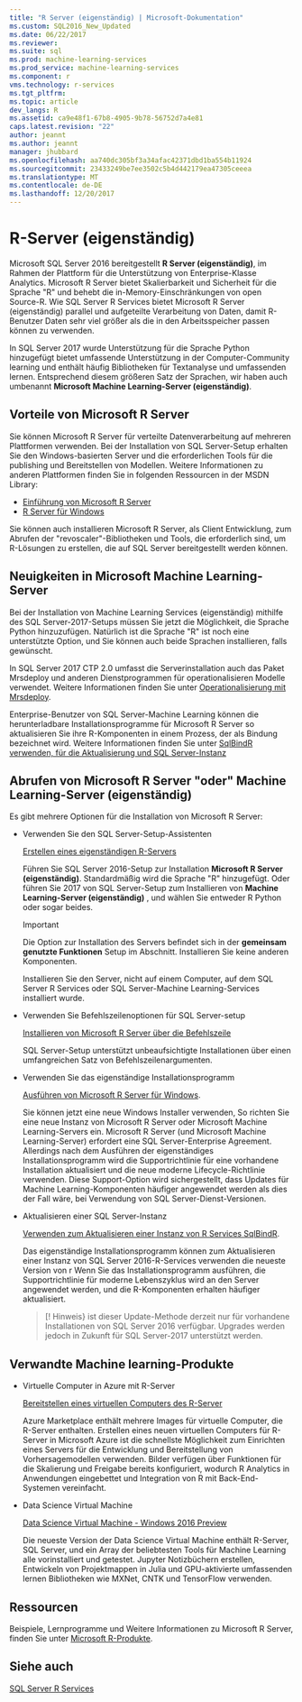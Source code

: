 ```yaml
---
title: "R Server (eigenständig) | Microsoft-Dokumentation"
ms.custom: SQL2016_New_Updated
ms.date: 06/22/2017
ms.reviewer: 
ms.suite: sql
ms.prod: machine-learning-services
ms.prod_service: machine-learning-services
ms.component: r
vms.technology: r-services
ms.tgt_pltfrm: 
ms.topic: article
dev_langs: R
ms.assetid: ca9e48f1-67b8-4905-9b78-56752d7a4e81
caps.latest.revision: "22"
author: jeannt
ms.author: jeannt
manager: jhubbard
ms.openlocfilehash: aa740dc305bf3a34afac42371dbd1ba554b11924
ms.sourcegitcommit: 23433249be7ee3502c5b4d442179ea47305ceeea
ms.translationtype: MT
ms.contentlocale: de-DE
ms.lasthandoff: 12/20/2017
---
```

# <a name="r-server-standalone"></a>R-Server (eigenständig)

Microsoft SQL Server 2016 bereitgestellt **R Server (eigenständig)**, im Rahmen der Plattform für die Unterstützung von Enterprise-Klasse Analytics.  Microsoft R Server bietet Skalierbarkeit und Sicherheit für die Sprache "R" und behebt die in-Memory-Einschränkungen von open Source-R. Wie SQL Server R Services bietet Microsoft R Server (eigenständig) parallel und aufgeteilte Verarbeitung von Daten, damit R-Benutzer Daten sehr viel größer als die in den Arbeitsspeicher passen können zu verwenden.

In SQL Server 2017 wurde Unterstützung für die Sprache Python hinzugefügt bietet umfassende Unterstützung in der Computer-Community learning und enthält häufig Bibliotheken für Textanalyse und umfassenden lernen.  Entsprechend diesem größeren Satz der Sprachen, wir haben auch umbenannt **Microsoft Machine Learning-Server (eigenständig)**.

## <a name="benefits-of-microsoft-r-server"></a>Vorteile von Microsoft R Server

Sie können Microsoft R Server für verteilte Datenverarbeitung auf mehreren Plattformen verwenden. Bei der Installation von SQL Server-Setup erhalten Sie den Windows-basierten Server und die erforderlichen Tools für die publishing und Bereitstellen von Modellen. Weitere Informationen zu anderen Plattformen finden Sie in folgenden Ressourcen in der MSDN Library:

+ [Einführung von Microsoft R Server](https://msdn.microsoft.com/microsoft-r/rserver)
+ [R Server für Windows](https://msdn.microsoft.com/microsoft-r/rserver-install-windows)

Sie können auch installieren Microsoft R Server, als Client Entwicklung, zum Abrufen der "revoscaler"-Bibliotheken und Tools, die erforderlich sind, um R-Lösungen zu erstellen, die auf SQL Server bereitgestellt werden können.

## <a name="whats-new-in-microsoft-machine-learning-server"></a>Neuigkeiten in Microsoft Machine Learning-Server

Bei der Installation von Machine Learning Services (eigenständig) mithilfe des SQL Server-2017-Setups müssen Sie jetzt die Möglichkeit, die Sprache Python hinzuzufügen. Natürlich ist die Sprache "R" ist noch eine unterstützte Option, und Sie können auch beide Sprachen installieren, falls gewünscht.
 
In SQL Server 2017 CTP 2.0 umfasst die Serverinstallation auch das Paket Mrsdeploy und anderen Dienstprogrammen für operationalisieren Modelle verwendet. Weitere Informationen finden Sie unter [Operationalisierung mit Mrsdeploy](../../advanced-analytics/operationalization-with-mrsdeploy.md).

Enterprise-Benutzer von SQL Server-Machine Learning können die herunterladbare Installationsprogramme für Microsoft R Server so aktualisieren Sie ihre R-Komponenten in einem Prozess, der als Bindung bezeichnet wird. Weitere Informationen finden Sie unter [SqlBindR verwenden, für die Aktualisierung und SQL Server-Instanz](use-sqlbindr-exe-to-upgrade-an-instance-of-sql-server.md)

## <a name="get-microsoft-r-server-or-machine-learning-server-standalone"></a>Abrufen von Microsoft R Server "oder" Machine Learning-Server (eigenständig)

 Es gibt mehrere Optionen für die Installation von Microsoft R Server:

+ Verwenden Sie den SQL Server-Setup-Assistenten

  [Erstellen eines eigenständigen R-Servers](../r/create-a-standalone-r-server.md)

  Führen Sie SQL Server 2016-Setup zur Installation **Microsoft R Server (eigenständig)**. Standardmäßig wird die Sprache "R" hinzugefügt.
  Oder führen Sie 2017 von SQL Server-Setup zum Installieren von **Machine Learning-Server (eigenständig)** , und wählen Sie entweder R Python oder sogar beides.

  > [!IMPORTANT]
  > Die Option zur Installation des Servers befindet sich in der **gemeinsam genutzte Funktionen** Setup im Abschnitt. Installieren Sie keine anderen Komponenten.
  >
  > Installieren Sie den Server, nicht auf einem Computer, auf dem SQL Server R Services oder SQL Server-Machine Learning-Services installiert wurde.

+ Verwenden Sie Befehlszeilenoptionen für SQL Server-setup

  [Installieren von Microsoft R Server über die Befehlszeile](../r/install-microsoft-r-server-from-the-command-line.md)

  SQL Server-Setup unterstützt unbeaufsichtigte Installationen über einen umfangreichen Satz von Befehlszeilenargumenten.

+ Verwenden Sie das eigenständige Installationsprogramm

  [Ausführen von Microsoft R Server für Windows](https://msdn.microsoft.com/microsoft-r/rserver-install-windows).

  Sie können jetzt eine neue Windows Installer verwenden, So richten Sie eine neue Instanz von Microsoft R Server oder Microsoft Machine Learning-Servers ein.  Microsoft R Server (und Microsoft Machine Learning-Server) erfordert eine SQL Server-Enterprise Agreement. Allerdings nach dem Ausführen der eigenständiges Installationsprogramm wird die Supportrichtlinie für eine vorhandene Installation aktualisiert und die neue moderne Lifecycle-Richtlinie verwenden. Diese Support-Option wird sichergestellt, dass Updates für Machine Learning-Komponenten häufiger angewendet werden als dies der Fall wäre, bei Verwendung von SQL Server-Dienst-Versionen.

  
+ Aktualisieren einer SQL Server-Instanz

  [Verwenden zum Aktualisieren einer Instanz von R Services SqlBindR](./use-sqlbindr-exe-to-upgrade-an-instance-of-sql-server.md).
  
  Das eigenständige Installationsprogramm können zum Aktualisieren einer Instanz von SQL Server 2016-R-Services verwenden die neueste Version von r Wenn Sie das Installationsprogramm ausführen, die Supportrichtlinie für moderne Lebenszyklus wird an den Server angewendet werden, und die R-Komponenten erhalten häufiger aktualisiert.
  
  > [! Hinweis} ist dieser Update-Methode derzeit nur für vorhandene Installationen von SQL Server 2016 verfügbar. Upgrades werden jedoch in Zukunft für SQL Server-2017 unterstützt werden.

## <a name="related-machine-learning-products"></a>Verwandte Machine learning-Produkte

+ Virtuelle Computer in Azure mit R-Server

  [Bereitstellen eines virtuellen Computers des R-Server](../../advanced-analytics/r-services/provision-the-r-server-only-sql-server-2016-enterprise-vm-on-azure.md)
  
  Azure Marketplace enthält mehrere Images für virtuelle Computer, die R-Server enthalten. Erstellen eines neuen virtuellen Computers für R-Server in Microsoft Azure ist die schnellste Möglichkeit zum Einrichten eines Servers für die Entwicklung und Bereitstellung von Vorhersagemodellen verwenden. Bilder verfügen über Funktionen für die Skalierung und Freigabe bereits konfiguriert, wodurch R Analytics in Anwendungen eingebettet und Integration von R mit Back-End-Systemen vereinfacht.

+ Data Science Virtual Machine

  [Data Science Virtual Machine - Windows 2016 Preview](http://aka.ms/dsvm/win2016)

  Die neueste Version der Data Science Virtual Machine enthält R-Server, SQL Server, und ein Array der beliebtesten Tools für Machine Learning alle vorinstalliert und getestet. Jupyter Notizbüchern erstellen, Entwickeln von Projektmappen in Julia und GPU-aktivierte umfassenden lernen Bibliotheken wie MXNet, CNTK und TensorFlow verwenden.

## <a name="resources"></a>Ressourcen

Beispiele, Lernprogramme und Weitere Informationen zu Microsoft R Server, finden Sie unter [Microsoft R-Produkte](https://msdn.microsoft.com/microsoft-r/microsoft-r-getting-started).

## <a name="see-also"></a>Siehe auch

 [SQL Server R Services](../../advanced-analytics/r/sql-server-r-services.md)

